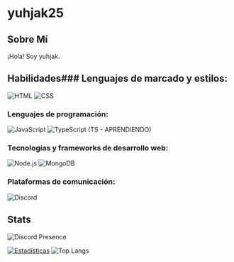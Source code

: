 # yuhjak25

## Sobre Mí
¡Hola! Soy yuhjak.

## Habilidades### Lenguajes de marcado y estilos:
![HTML](https://img.shields.io/badge/-HTML-E34F26?style=flat-square&logo=html5&logoColor=white) ![CSS](https://img.shields.io/badge/-CSS-1572B6?style=flat-square&logo=css3&logoColor=white)

### Lenguajes de programación:
![JavaScript](https://img.shields.io/badge/-JavaScript-F7DF1E?style=flat-square&logo=javascript&logoColor=black) ![TypeScript](https://img.shields.io/badge/-TypeScript-007ACC?style=flat-square&logo=typescript&logoColor=white) (TS - APRENDIENDO)

### Tecnologías y frameworks de desarrollo web:
![Node.js](https://img.shields.io/badge/-Node.js-339933?style=flat-square&logo=node.js&logoColor=white) ![MongoDB](https://img.shields.io/badge/-MongoDB-47A248?style=flat-square&logo=mongodb&logoColor=white)

### Plataformas de comunicación:
![Discord](https://img.shields.io/badge/-Discord-5865F2?style=flat-square&logo=discord&logoColor=white) 

## Stats
![Discord Presence](https://lanyard-profile-readme.vercel.app/api/1211695322720501820)

[![Estadísticas](https://github-readme-stats.vercel.app/api?username=yuhjak25&show_icons=true&theme=dark)](https://github.com/yuhjak25) ![Top Langs](https://github-readme-stats.vercel.app/api/top-langs/?username=yuhjak25&layout=compact&theme=dark)


